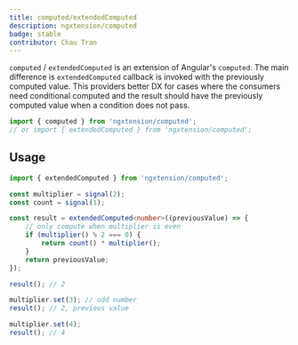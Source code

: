 ```yaml
---
title: computed/extendedComputed
description: ngxtension/computed
badge: stable
contributor: Chau Tran
---
```


`computed` / `extendedComputed` is an extension of Angular's `computed`. The main difference is `extendedComputed` callback is invoked with the previously computed value. This providers better DX for cases where the consumers need conditional computed and the result should have the previously computed value when a condition does not pass.

```ts
import { computed } from 'ngxtension/computed';
// or import { extendedComputed } from 'ngxtension/computed';
```

## Usage

```ts
import { extendedComputed } from 'ngxtension/computed';

const multiplier = signal(2);
const count = signal(1);

const result = extendedComputed<number>((previousValue) => {
	// only compute when multiplier is even
	if (multiplier() % 2 === 0) {
		return count() * multiplier();
	}
	return previousValue;
});

result(); // 2

multiplier.set(3); // odd number
result(); // 2, previous value

multiplier.set(4);
result(); // 4
```
